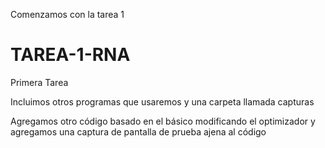 Comenzamos con la tarea 1
# TAREA-1-RNA
Primera Tarea

Incluimos otros programas que usaremos y una carpeta llamada capturas

Agregamos otro código basado en el básico modificando el optimizador y agregamos una captura de pantalla de prueba ajena al código